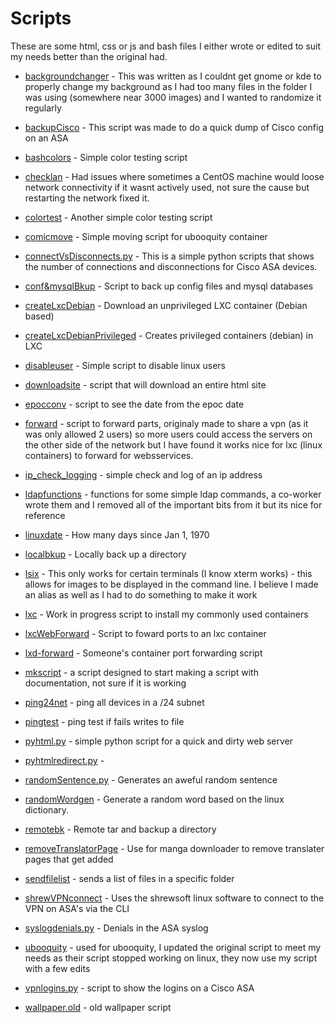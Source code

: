 # Scripts

These are some html, css or js and bash files I either wrote or edited to suit my needs better than the original had.

* [backgroundchanger](backgroundchanger) - This was written as I couldnt get gnome or kde to properly change my background as I had too many files in the folder I was using (somewhere near 3000 images) and I wanted to randomize it regularly

* [backupCisco](backupCisco) - This script was made to do a quick dump of Cisco config on an ASA

* [bashcolors](bashcolors) - Simple color testing script

* [checklan](checklan) - Had issues where sometimes a CentOS machine would loose network connectivity if it wasnt actively used, not sure the cause but restarting the network fixed it.

* [colortest](colortest) - Another simple color testing script

* [comicmove](comicmove) - Simple moving script for ubooquity container

* [connectVsDisconnects.py](vonnectVsDisconnects.py) - This is a simple python scripts that shows the number of connections and disconnections for Cisco ASA devices.

* [conf&mysqlBkup](conf&mysqlBkup) - Script to back up config files and mysql databases

* [createLxcDebian](createLxcDebian) - Download an unprivileged LXC container (Debian based)

* [createLxcDebianPrivileged](createLxcDebianPrivileged) - Creates privileged containers (debian) in LXC

* [disableuser](disableuser) - Simple script to disable linux users

* [downloadsite](downloadsite) - script that will download an entire html site

* [epocconv](epocconv) - script to see the date from the epoc date

* [forward](forward) - script to forward parts, originaly made to share a vpn (as it was only allowed 2 users) so more users could access the servers on the other side of the network but I have found it works nice for lxc (linux containers) to forward for websservices.

* [ip_check_logging](ip_check_logging) - simple check and log of an ip address

* [ldapfunctions](ldapfunctions) - functions for some simple ldap commands, a co-worker wrote them and I removed all of the important bits from it but its nice for reference

* [linuxdate](linuxdate) - How many days since Jan 1, 1970

* [localbkup](localbkup) - Locally back up a directory

* [lsix](lsix) - This only works for certain terminals (I know xterm works) - this allows for images to be displayed in the command line. I believe I made an alias as well as I had to do something to make it work

* [lxc](lxc) - Work in progress script to install my commonly used containers

* [lxcWebForward](lxcWebForward) - Script to foward ports to an lxc container

* [lxd-forward](lxd-forward) - Someone's container port forwarding script

* [mkscript](mkscript) - a script designed to start making a script with documentation, not sure if it is working

* [ping24net](ping24net) - ping all devices in a /24 subnet

* [pingtest](pingtest) - ping test if fails writes to file

* [pyhtml.py](pyhtml.py) - simple python script for a quick and dirty web server

* [pyhtmlredirect.py](pyhtmlredirect.py) - 

* [randomSentence.py](randomSentence.py) - Generates an aweful random sentence

* [randomWordgen](randomWordgen) - Generate a random word based on the linux dictionary.

* [remotebk](remotebk) - Remote tar and backup a directory

* [removeTranslatorPage](removeTranslatorPage) - Use for manga downloader to remove translater pages that get added

* [sendfilelist](sendfilelist) - sends a list of files in a specific folder

* [shrewVPNconnect](shrewVPNconnect) - Uses the shrewsoft linux software to connect to the VPN on ASA's via the CLI

* [syslogdenials.py](syslogdenials.py) - Denials in the ASA syslog

* [ubooquity](ubooquity) - used for ubooquity, I updated the original script to meet my needs as their script stopped working on linux, they now use my script with a few edits

* [vpnlogins.py](vpnlogins.py) - script to show the logins on a Cisco ASA

* [wallpaper.old](wallpaper.old) - old wallpaper script
